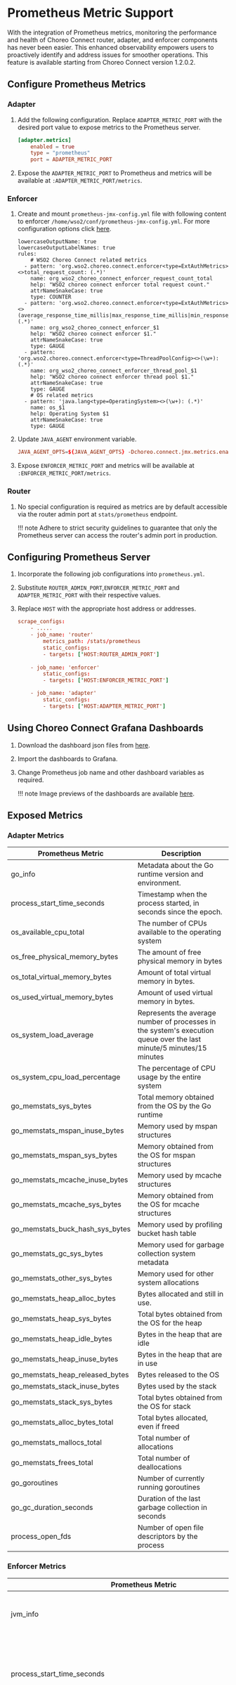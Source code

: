 # Prometheus Metric Support

With the integration of Prometheus metrics, monitoring the performance and health of Choreo Connect router, adapter, and enforcer components has never been easier. This enhanced observability empowers users to proactively identify and address issues for smoother operations. This feature is available starting from Choreo Connect version 1.2.0.2.

## Configure Prometheus Metrics

### Adapter
 
1. Add the following configuration. Replace `ADAPTER_METRIC_PORT` with the desired port value to expose metrics to the Prometheus server.

    ```toml tab="Configuration"
    [adapter.metrics]
        enabled = true
        type = "prometheus"
        port = ADAPTER_METRIC_PORT
    ```

1. Expose the `ADAPTER_METRIC_PORT` to Prometheus and metrics will be available at `:ADAPTER_METRIC_PORT/metrics`.


### Enforcer
1. Create and mount `prometheus-jmx-config.yml` file with following content to enforcer `/home/wso2/conf/prometheus-jmx-config.yml`. For more configuration options click [here](https://github.com/prometheus/jmx_exporter/blob/main/README.md).

    ``` tab="Prometheus JMX Config"
    lowercaseOutputName: true
    lowercaseOutputLabelNames: true
    rules:
        # WSO2 Choreo Connect related metrics
      - pattern: 'org.wso2.choreo.connect.enforcer<type=ExtAuthMetrics><>total_request_count: (.*)'
        name: org_wso2_choreo_connect_enforcer_request_count_total
        help: "WSO2 choreo connect enforcer total request count."
        attrNameSnakeCase: true
        type: COUNTER
      - pattern: 'org.wso2.choreo.connect.enforcer<type=ExtAuthMetrics><>(average_response_time_millis|max_response_time_millis|min_response_time_millis|request_count_in_last_five_minute_window|request_count_window_start_time_millis): (.*)'
        name: org_wso2_choreo_connect_enforcer_$1
        help: "WSO2 choreo connect enforcer $1."
        attrNameSnakeCase: true
        type: GAUGE
      - pattern: 'org.wso2.choreo.connect.enforcer<type=ThreadPoolConfig><>(\w+): (.*)'
        name: org_wso2_choreo_connect_enforcer_thread_pool_$1
        help: "WSO2 choreo connect enforcer thread pool $1."
        attrNameSnakeCase: true
        type: GAUGE
        # OS related metrics
      - pattern: 'java.lang<type=OperatingSystem><>(\w+): (.*)'
        name: os_$1
        help: Operating System $1
        attrNameSnakeCase: true
        type: GAUGE
    ```

1. Update `JAVA_AGENT` environment variable.

    ```toml tab="JAVA_AGENT"
    JAVA_AGENT_OPTS=${JAVA_AGENT_OPTS} -Dchoreo.connect.jmx.metrics.enabled=true -javaagent:/home/wso2/lib jmx_prometheus_javaagent-0.18.0.jar=ENFORCER_METRIC_PORT:/home/wso2/conf/prometheus-jmx-config.yml
    ```

1. Expose `ENFORCER_METRIC_PORT` and metrics will be available at `:ENFORCER_METRIC_PORT/metrics`.
   

### Router
1. No special configuration is required as metrics are by default accessible via the router admin port at `stats/prometheus` endpoint.

    !!! note
        Adhere to strict security guidelines to guarantee that only the Prometheus server can access the router's admin port in production.

## Configuring Prometheus Server

1. Incorporate the following job configurations into `prometheus.yml`.
2. Substitute `ROUTER_ADMIN_PORT`,`ENFORCER_METRIC_PORT` and `ADAPTER_METRIC_PORT` with their respective values. 
3. Replace `HOST` with the appropriate host address or addresses.


    ```toml tab="Prometheus Scrape Config"
    scrape_configs:
        - .....
        - job_name: 'router'
            metrics_path: /stats/prometheus
            static_configs:
            - targets: ['HOST:ROUTER_ADMIN_PORT']
        
        - job_name: 'enforcer'
            static_configs:
            - targets: ['HOST:ENFORCER_METRIC_PORT']

        - job_name: 'adapter'
            static_configs:
            - targets: ['HOST:ADAPTER_METRIC_PORT']
    ```

## Using Choreo Connect Grafana Dashboards

1. Download the dashboard json files from [here]({{base_path}}/assets/attachments/cc-grafana-dashboards/CC-Grafana-Dashboard-JSON.zip).
2. Import the dashboards to Grafana.
3. Change Prometheus job name and other dashboard variables as required.

    !!! note
        Image previews of the dashboards are available [here]({{base_path}}/assets/attachments/cc-grafana-dashboards/CC-Grafana-Dashboard-Images.zip).

## Exposed Metrics


### Adapter Metrics

| Prometheus Metric                           | Description                                                                                                       |
|--------------------------------------------|-------------------------------------------------------------------------------------------------------------------|
| go_info                                    | Metadata about the Go runtime version and environment.                                                            |
| process_start_time_seconds                  | Timestamp when the process started, in seconds since the epoch.                                                    |
| os_available_cpu_total                      | The number of CPUs available to the operating system                                                              |
| os_free_physical_memory_bytes               | The amount of free physical memory in bytes                                                                       |
| os_total_virtual_memory_bytes               | Amount of total virtual memory in bytes.                                                                          |
| os_used_virtual_memory_bytes                | Amount of used virtual memory in bytes.                                                                           |
| os_system_load_average                      | Represents the average number of processes in the system's execution queue over the last minute/5 minutes/15 minutes|
| os_system_cpu_load_percentage               | The percentage of CPU usage by the entire system                                                                  |
| go_memstats_sys_bytes                       | Total memory obtained from the OS by the Go runtime                                                               |
| go_memstats_mspan_inuse_bytes               | Memory used by mspan structures                                                                                   |
| go_memstats_mspan_sys_bytes                 | Memory obtained from the OS for mspan structures                                                                  |
| go_memstats_mcache_inuse_bytes              | Memory used by mcache structures                                                                                  |
| go_memstats_mcache_sys_bytes                | Memory obtained from the OS for mcache structures                                                                 |
| go_memstats_buck_hash_sys_bytes             | Memory used by profiling bucket hash table                                                                        |
| go_memstats_gc_sys_bytes                    | Memory used for garbage collection system metadata                                                                |
| go_memstats_other_sys_bytes                 | Memory used for other system allocations                                                                          |
| go_memstats_heap_alloc_bytes                | Bytes allocated and still in use.                                                                                 |
| go_memstats_heap_sys_bytes                  | Total bytes obtained from the OS for the heap                                                                     |
| go_memstats_heap_idle_bytes                 | Bytes in the heap that are idle                                                                                   |
| go_memstats_heap_inuse_bytes                | Bytes in the heap that are in use                                                                                 |
| go_memstats_heap_released_bytes             | Bytes released to the OS                                                                                          |
| go_memstats_stack_inuse_bytes               | Bytes used by the stack                                                                                           |
| go_memstats_stack_sys_bytes                 | Total bytes obtained from the OS for stack                                                                        |
| go_memstats_alloc_bytes_total               | Total bytes allocated, even if freed                                                                              |
| go_memstats_mallocs_total                   | Total number of allocations                                                                                       |
| go_memstats_frees_total                     | Total number of deallocations                                                                                     |
| go_goroutines                               | Number of currently running goroutines                                                                            |
| go_gc_duration_seconds                      | Duration of the last garbage collection in seconds                                                                |
| process_open_fds                            | Number of open file descriptors by the process                                                                    |

### Enforcer Metrics

| Prometheus Metric                                                       | Description                                                                                                       |
|------------------------------------------------------------------------|-------------------------------------------------------------------------------------------------------------------|
| jvm_info                                                               | Metadata about the JVM, such as version and vendor                                                               |
| process_start_time_seconds                                              | Timestamp when the JVM process started, in seconds since the epoch                                                |
| os_available_processors                                                | Number of available processors the JVM can use                                                                    |
| os_free_physical_memory_size                                           | Amount of free physical memory in bytes                                                                           |
| os_committed_virtual_memory_size                                       | Amount of virtual memory that is guaranteed to be available to the running process                                |
| os_total_physical_memory_size                                          | Total amount of physical memory available on the system                                                           |
| os_system_load_average                                                 | Represents the average number of processes in the system's execution queue over the last minute                   |
| os_system_cpu_load                                                     | Percentage of CPU usage by the entire system                                                                      |
| os_process_cpu_load                                                    | Percentage of CPU usage by the JVM process                                                                        |
| jvm_memory_bytes_used                                                  | Amount of used memory in the JVM heap/non-heap areas, in bytes                                                    |
| jvm_memory_bytes_committed                                             | Amount of memory committed for the JVM heap/non-heap areas, in bytes                                              |
| jvm_threads_current                                                    | Current number of live threads in the JVM                                                                         |
| jvm_threads_daemon                                                     | Number of live daemon threads in the JVM                                                                          |
| jvm_threads_deadlocked                                                 | Number of threads that are currently deadlocked in the JVM                                                        |
| jvm_classes_currently_loaded                                           | Number of classes currently loaded in the JVM                                                                     |
| process_open_fds                                                       | Number of open file descriptors by the JVM process.                                                               |
| jvm_gc_collection_seconds_sum                                          | Total time spent in garbage collection, in seconds                                                                |
| jvm_memory_pool_bytes_used                                             | Amount of used memory from various memory pools in the JVM, in bytes                                              |
| jvm_memory_pool_bytes_committed                                        | Amount of memory committed for various memory pools in the JVM, in bytes.                                         |
| org_wso2_choreo_connect_enforcer_average_response_time_millis          | Average response time of the enforcer in milliseconds                                                             |
| org_wso2_choreo_connect_enforcer_request_count_total                   | Total number of requests processed by the enforcer                                                                |
| org_wso2_choreo_connect_enforcer_request_count_in_last_five_minute_window | Number of requests the enforcer processed in the last five minute window                                          |
| org_wso2_choreo_connect_enforcer_request_count_window_start_time_millis | Start time of the current 5 minute window                                                                         |
| org_wso2_choreo_connect_enforcer_max_response_time_millis              | Longest response time recorded by the enforcer in milliseconds                                                    |
| org_wso2_choreo_connect_enforcer_min_response_time_millis              | Shortest response time recorded by the enforcer in milliseconds                                                   |
| org_wso2_choreo_connect_enforcer_thread_pool_core_size                 | Base number of threads in the enforcer's thread pool                                                              |
| org_wso2_choreo_connect_enforcer_thread_pool_max_size                  | Maximum number of threads allowed in the enforcer's thread pool                                                   |
| org_wso2_choreo_connect_enforcer_thread_pool_queue_size                | Capacity of the enforcer's thread pool queue                                                                      |
| org_wso2_choreo_connect_enforcer_thread_pool_keep_alive_time           | Time a thread can be idle before being terminated in the enforcer's thread pool                                   |


### Router Metrics

| Prometheus Metric                           | Description                                                                                                       |
|--------------------------------------------|-------------------------------------------------------------------------------------------------------------------|
| envoy_server_uptime                        | Duration the Envoy server has been running                                                                        |
| envoy_cluster_membership_healthy           | Number of healthy members in the cluster                                                                          |
| envoy_cluster_membership_total             | Total number of members in the cluster                                                                            |
| envoy_server_memory_allocated              | Memory allocated by the Envoy server                                                                              |
| envoy_server_memory_heap_size              | Total heap size of the Envoy server                                                                               |
| envoy_http_downstream_rq_total             | Number of total downstream requests                                                                               |
| envoy_http_downstream_cx_total             | Number of total downstream connections                                                                            |
| envoy_http_downstream_rq_time_bucket       | Histogram of downstream request times                                                                             |
| envoy_http_downstream_cx_active            | Number of active downstream connections                                                                           |
| envoy_cluster_upstream_rq_total            | Total upstream requests to the cluster                                                                            |
| envoy_cluster_upstream_cx_total            | Total upstream connections to the cluster                                                                         |
| envoy_cluster_upstream_rq_time_bucket      | Histogram of upstream request times                                                                               |
| envoy_cluster_upstream_cx_total            | Total upstream connections                                                                                       |
| envoy_cluster_upstream_cx_active           | Number of active upstream connections                                                                             |
| envoy_cluster_upstream_rq_xx               | Count of upstream requests by HTTP status code class (2xx,3xx,4xx,5xx)                                            |
